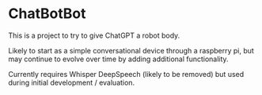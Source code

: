 # ChatBotBot


This is a project to try to give ChatGPT a robot body. 

Likely to start as a simple conversational device through a raspberry pi, but may continue to evolve over time by adding additional functionality.


Currently requires 
  Whisper
  DeepSpeech (likely to be removed) but used during initial development / evaluation.
